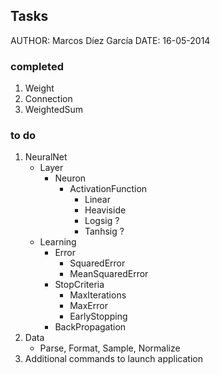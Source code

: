 ## Tasks

AUTHOR: Marcos Díez García
DATE:	16-05-2014

### completed

1. Weight
2. Connection
3. WeightedSum

### to do

1. NeuralNet
	- Layer
		- Neuron
			- ActivationFunction
				- Linear
				- Heaviside
				- Logsig ?
				- Tanhsig ?
	- Learning
		- Error
			- SquaredError
			- MeanSquaredError
		- StopCriteria
			- MaxIterations
			- MaxError
			- EarlyStopping
		- BackPropagation
2. Data
	- Parse, Format, Sample, Normalize
3. Additional commands to launch application
